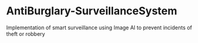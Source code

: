 # AntiBurglary-SurveillanceSystem
Implementation of smart surveillance using Image AI to prevent incidents of theft or robbery

